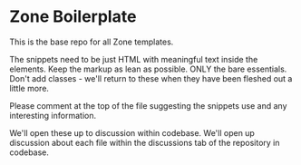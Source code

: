 # Zone Boilerplate #

This is the base repo for all Zone templates.

The snippets need to be just HTML with meaningful text inside the elements.
Keep the markup as lean as possible. ONLY the bare essentials.
Don't add classes - we'll return to these when they have been fleshed out a little more.

Please comment at the top of the file suggesting the snippets use and any interesting information.

We'll open these up to discussion within codebase.
We'll open up discussion about each file within the discussions tab of the repository in codebase.
